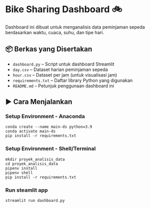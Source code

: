 # Bike Sharing Dashboard 🚲

Dashboard ini dibuat untuk menganalisis data peminjaman sepeda berdasarkan waktu, cuaca, suhu, dan tipe hari.

## 📦 Berkas yang Disertakan

- `dashboard.py` – Script untuk dashboard Streamlit
- `day.csv` – Dataset harian peminjaman sepeda
- `hour.csv` – Dataset per jam (untuk visualisasi jam)
- `requirements.txt` – Daftar library Python yang digunakan
- `README.md` – Petunjuk penggunaan dashboard ini

## ▶️ Cara Menjalankan

### Setup Environment - Anaconda
```
conda create --name main-ds python=3.9
conda activate main-ds
pip install -r requirements.txt
```

### Setup Environment - Shell/Terminal
```
mkdir proyek_analisis_data
cd proyek_analisis_data
pipenv install
pipenv shell
pip install -r requirements.txt
```

### Run steamlit app
```
streamlit run dashboard.py
```
